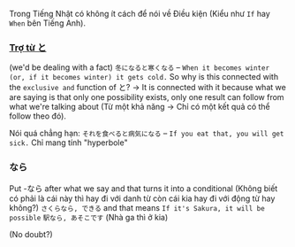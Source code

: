 Trong Tiếng Nhật có không ít cách để nói về Điều kiện (Kiểu như `If` hay `When` bên Tiếng Anh).

### [Trợ từ と](Trợ%20từ%20と.md)
(we'd be dealing with a fact)
`冬になると寒くなる` – `When it becomes winter (or, if it becomes winter) it gets cold.` So why is this connected with the `exclusive and` function of と? 
-> It is connected with it because what we are saying is that only one possibility exists, only one result can follow from what we're talking about (Từ một khả năng -> Chỉ có một kết quả có thể follow theo đó).

Nói quá chẳng hạn: `それを食べると病気になる` – `If you eat that, you will get sick.`
Chỉ mang tính "hyperbole"

### なら

Put -なら after what we say and that turns it into a conditional (Không biết có phải là cái này thì hay đi với danh từ còn cái kia hay đi với động từ hay không?)
`さくらなら, できる` and that means `If it's Sakura, it will be possible`
`駅なら, あそこです` (Nhà ga thì ở kia)

(No doubt?)